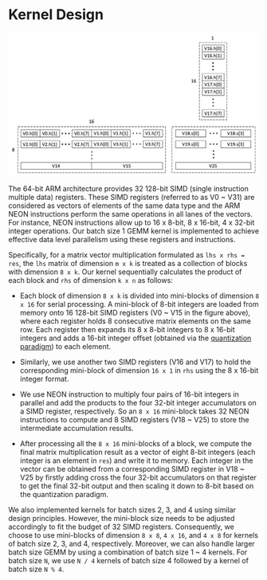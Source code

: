 # Kernel Design

<img src="/doc/images/register_layout.png" width="800" />

The 64-bit ARM architecture provides 32 128-bit SIMD (single instruction multiple data) registers. These SIMD registers (referred to as V0 ~ V31) are considered as vectors of elements of the same data type and the ARM NEON instructions perform the same operations in all lanes of the vectors. For instance, NEON instructions allow up to 16 x 8-bit, 8 x 16-bit, 4 x 32-bit integer operations. Our batch size 1 GEMM kernel is implemented to achieve effective data level parallelism using these registers and instructions.  

Specifically, for a matrix vector multiplication formulated as `lhs x rhs = res`, the `lhs` matrix of dimension `m x k` is treated as a collection of blocks with dimension `8 x k`. Our kernel sequentially calculates the product of each block and `rhs` of dimension `k x n` as follows:

- Each block of dimension `8 x k` is divided into mini-blocks of dimension `8 x 16` for serial processing. A mini-block of 8-bit integers are loaded from memory onto 16 128-bit SIMD registers (V0 ~ V15 in the figure above), where each register holds 8 consecutive matrix elements on the same row. Each register then expands its 8 x 8-bit integers to 8 x 16-bit integers and adds a 16-bit integer offset (obtained via the [quantization paradigm](https://github.com/google/gemmlowp/blob/master/doc/low-precision.md)) to each element. 

- Similarly, we use another two SIMD registers (V16 and V17) to hold the corresponding mini-block of dimension `16 x 1` in `rhs` using the 8 x 16-bit integer format.

- We use NEON instruction to multiply four pairs of 16-bit integers in parallel and add the products to the four 32-bit integer accumulators on a SIMD register, respectively. So an `8 x 16` mini-block takes 32 NEON instructions to compute and 8 SIMD registers (V18 ~ V25) to store the intermediate accumulation results.

- After processing all the `8 x 16` mini-blocks of a block, we compute the final matrix multiplication result as a vector of eight 8-bit integers (each integer is an element in `res`) and write it to memory. Each integer in the vector can be obtained from a corresponding SIMD register in V18 ~ V25 by firstly adding cross the four 32-bit accumulators on that register to get the final 32-bit output and then scaling it down to 8-bit based on the quantization paradigm. 

We also implemented kernels for batch sizes 2, 3, and 4 using similar design principles. However, the mini-block size needs to be adjusted accordingly to fit the budget of 32 SIMD registers. Consequently, we choose to use mini-blocks of dimension `8 x 8`, `4 x 16`, and `4 x 8` for kernels of batch size 2, 3, and 4, respectively. Moreover, we can also handle larger batch size GEMM by using a combination of batch size 1 ~ 4 kernels. For batch size `N`, we use `N / 4` kernels of batch size 4 followed by a kernel of batch size `N % 4`.
